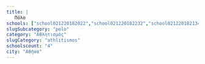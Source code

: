 ```yaml
---
title: |
   Πόλο
schools: ["school021220182022","school021220182232","school021220182134","school021220181856"]
slugSubcategory: "polo"
category: "Αθλητισμός"
slugCategory: "athlitismos"
schoolscount: "4"
city: "Αθήνα"
---
```


